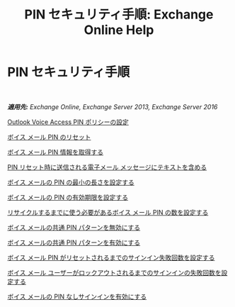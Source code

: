 ﻿---
title: 'PIN セキュリティ手順: Exchange Online Help'
TOCTitle: PIN セキュリティ手順
ms:assetid: 58e4b02e-dc99-46b8-a65d-d441bbfee8a9
ms:mtpsurl: https://technet.microsoft.com/ja-jp/library/JJ863110(v=EXCHG.150)
ms:contentKeyID: 50555782
ms.date: 05/22/2018
mtps_version: v=EXCHG.150
ms.translationtype: HT
---

# PIN セキュリティ手順

 

_**適用先:** Exchange Online, Exchange Server 2013, Exchange Server 2016_

[Outlook Voice Access PIN ポリシーの設定](set-outlook-voice-access-pin-policies-exchange-2013-help.md)

[ボイス メール PIN のリセット](reset-a-voice-mail-pin-exchange-2013-help.md)

[ボイス メール PIN 情報を取得する](retrieve-voice-mail-pin-information-exchange-2013-help.md)

[PIN リセット時に送信される電子メール メッセージにテキストを含める](include-text-with-the-email-message-sent-when-a-pin-is-reset-exchange-2013-help.md)

[ボイス メールの PIN の最小の長さを設定する](set-the-minimum-pin-length-for-voice-mail-exchange-2013-help.md)

[ボイス メールの PIN の有効期限を設定する](set-the-pin-lifetime-for-voice-mail-exchange-2013-help.md)

[リサイクルするまでに使う必要があるボイス メール PIN の数を設定する](set-the-number-of-previous-voice-mail-pins-to-recycle-exchange-2013-help.md)

[ボイス メールの共通 PIN パターンを無効にする](disable-common-pin-patterns-for-voice-mail-exchange-2013-help.md)

[ボイス メールの共通 PIN パターンを有効にする](enable-common-pin-patterns-for-voice-mail-exchange-2013-help.md)

[ボイス メール PIN がリセットされるまでのサインイン失敗回数を設定する](set-the-number-of-sign-in-failures-before-a-voice-mail-pin-is-reset-exchange-2013-help.md)

[ボイス メール ユーザーがロックアウトされるまでのサインインの失敗回数を設定する](set-the-number-of-sign-in-failures-before-a-voice-mail-user-is-locked-out-exchange-2013-help.md)

[ボイス メールの PIN なしサインインを有効にする](enable-pin-less-sign-ins-for-voice-mail-exchange-2013-help.md)


